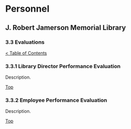 [0]: ../README.md
[3.3]: evaluations.md

# Personnel
## J. Robert Jamerson Memorial Library
### 3.3 Evaluations
[< Table of Contents][0]



### 3.3.1 Library Director Performance Evaluation
Description.

[Top][3.3]

### 3.3.2 Employee Performance Evaluation
Description.

[Top][3.3]
